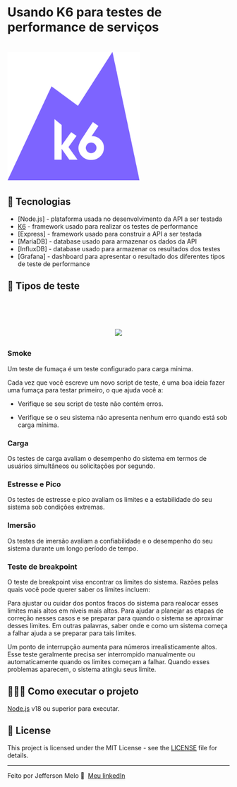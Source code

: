 # Usando K6 para testes de performance de serviços

<h1 align="left">
    <img src=".github/images/K6-logo.svg" width="300px">
</h1>

## 🚀 Tecnologias

- [Node.js] - plataforma usada no desenvolvimento da API a ser testada
- [K6](https://k6.io/docs/) - framework usado para realizar os testes de performance
- [Express] - framework usado para construir a API a ser testada
- [MariaDB] - database usado para armazenar os dados da API
- [InfluxDB] - database usado para armazenar os resultados dos testes
- [Grafana] - dashboard para apresentar o resultado dos diferentes tipos de teste de performance

## 📌 Tipos de teste
<br>
<h1 align="center">
    <img src="https://k6.io/docs/static/e45e3f092ab0445aa3da987a69ddad85/d9937/test-types.png">
</h1>

### Smoke

Um teste de fumaça é um teste configurado para carga mínima.

Cada vez que você escreve um novo script de teste, é uma boa ideia fazer uma fumaça para testar primeiro, o que ajuda você a:

- Verifique se seu script de teste não contém erros.

- Verifique se o seu sistema não apresenta nenhum erro quando está sob carga mínima.

### Carga

Os testes de carga avaliam o desempenho do sistema em termos de usuários simultâneos ou solicitações por segundo.

### Estresse e Pico

Os testes de estresse e pico avaliam os limites e a estabilidade do seu sistema sob condições extremas.

### Imersão

Os testes de imersão avaliam a confiabilidade e o desempenho do seu sistema durante um longo período de tempo.

### Teste de breakpoint

O teste de breakpoint visa encontrar os limites do sistema. Razões pelas quais você pode querer saber os limites incluem:

Para ajustar ou cuidar dos pontos fracos do sistema para realocar esses limites mais altos em níveis mais altos.
Para ajudar a planejar as etapas de correção nesses casos e se preparar para quando o sistema se aproximar desses limites.
Em outras palavras, saber onde e como um sistema começa a falhar ajuda a se preparar para tais limites.

Um ponto de interrupção aumenta para números irrealisticamente altos. Esse teste geralmente precisa ser interrompido manualmente ou automaticamente quando os limites começam a falhar. Quando esses problemas aparecem, o sistema atingiu seus limite.

## 👨🏻‍💻 Como executar o projeto

[Node.js](https://nodejs.org/) v18 ou superior para executar.


## 📝 License

This project is licensed under the MIT License - see the [LICENSE](LICENSE) file for details.

---

Feito por Jefferson Melo 👋 &nbsp;[Meu linkedIn](https://www.linkedin.com/in/jeffersonmelo8/)
